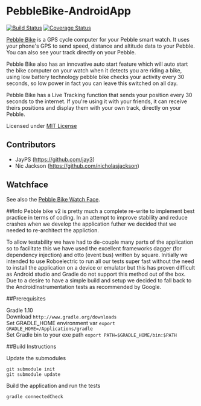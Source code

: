 PebbleBike-AndroidApp
=====================

[![Build Status](https://travis-ci.org/pebble-bike/PebbleBike-AndroidApp.svg?branch=master)](https://travis-ci.org/pebble-bike/PebbleBike-AndroidApp)
[![Coverage Status](https://coveralls.io/repos/pebble-bike/PebbleBike-AndroidApp/badge.png?branch=master)](https://coveralls.io/r/pebble-bike/PebbleBike-AndroidApp?branch=v2)

[Pebble Bike](http://www.pebblebike.com) is a GPS cycle computer for your Pebble smart watch. It uses your phone's GPS to send speed, distance and altitude data to your Pebble. You can also see your track directly on your Pebble.

Pebble Bike also has an innovative auto start feature which will auto start the bike computer on your watch when it detects you are riding a bike, using low battery technology pebble bike checks your activity every 30 seconds, so low power in fact you can leave this switched on all day.

Pebble Bike has a Live Tracking function that sends your position every 30 seconds to the internet. If you're using it with your friends, it can receive theirs positions and display them with your own track, directly on your Pebble.

Licensed under [MIT License](http://opensource.org/licenses/MIT)

## Contributors
* JayPS (https://github.com/jay3)  
* Nic Jackson (https://github.com/nicholasjackson)

## Watchface
See also the [Pebble Bike Watch Face](https://github.com/pebble-bike/PebbleBike-PebbleWatchFace).

##Info
Pebble bike v2 is pretty much a complete re-write to implement best practice in terms of coding.  In an attempt to improve stability and reduce crashes when we develop the application futher we decided that we needed to re-architect the appliction.  

To allow testability we have had to de-couple many parts of the application so to facilitate this we have used the excellent frameworks dagger (for dependency injection) and otto (event bus) written by square.  Initially we intended to use Roboelectric to run all our tests super fast without the need to install the application on a device or emulator but this has proven difficult as Android studio and Gradle do not support this method out of the box.  Due to a desire to have a simple build and setup we decided to fall back to the AndroidInstrumentation tests as recommended by Google.

##Prerequisites  

Gradle 1.10  
Download ``http://www.gradle.org/downloads``  
Set GRADLE_HOME environment var ``export GRADLE_HOME=/Applications/gradle``  
Set Gradle bin to your exe path ``export PATH=$GRADLE_HOME/bin:$PATH``


##Build Instructions  

Update the submodules 
```
git submodule init
git submodule update
```
Build the application and run the tests  
```
gradle connectedCheck
```
